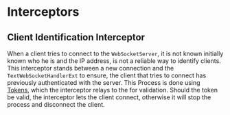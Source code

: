 # Interceptors

## Client Identification Interceptor

When a client tries to connect to the `WebSocketServer`, it is not known initially known who he is and the IP address,
is not a reliable way to identify clients. This interceptor stands between a new connection and the
`TextWebSocketHandlerExt` to ensure, the client that tries to connect has previously authenticated with the server.
This Process is done using [Tokens](Authentication.md#token), which the interceptor relays to the 
[](Services.md#token-service) for validation. Should the token be valid, the interceptor lets the client connect,
otherwise it will stop the process and disconnect the client.